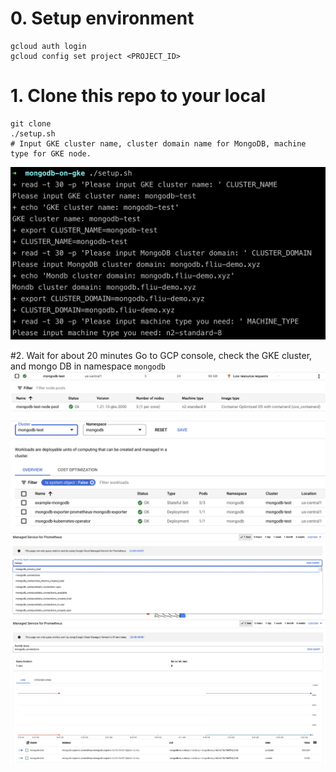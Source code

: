 # 0. Setup environment
```
gcloud auth login
gcloud config set project <PROJECT_ID>

```

# 1. Clone this repo to your local
```
git clone
./setup.sh
# Input GKE cluster name, cluster domain name for MongoDB, machine type for GKE node.
```
<img src="screenshot/1.png">

#2. Wait for about 20 minutes
Go to GCP console, check the GKE cluster, and mongo DB in namespace `mongodb`
<img src="screenshot/2.png">
<img src="screenshot/3.png">
<img src="screenshot/4.png">
<img src="screenshot/5.png">
<img src="screenshot/6.png">

